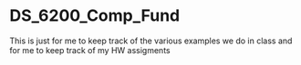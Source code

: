 # DS_6200_Comp_Fund
This is just for me to keep track of the various examples we do in class and for me to keep track of my HW assigments
